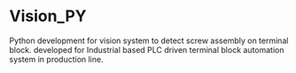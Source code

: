 # Vision_PY
Python development for vision system to detect screw assembly on terminal block. developed for Industrial based PLC driven terminal block automation system in production line.
